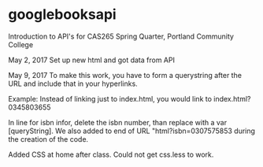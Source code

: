 # googlebooksapi
Introduction to API's for CAS265 Spring Quarter, Portland Community College

May 2, 2017
Set up new html and got data from API


May 9, 2017
To make this work, you have to form a querystring after the URL and include that in your hyperlinks.

Example: Instead of linking just to index.html, you would link to index.html?0345803655

In line for isbn infor, delete the isbn number, than replace with a var [queryString].
We also added to end of URL "html?isbn=0307575853 during the creation of the code.

Added CSS at home after class. Could not get css.less to work.

